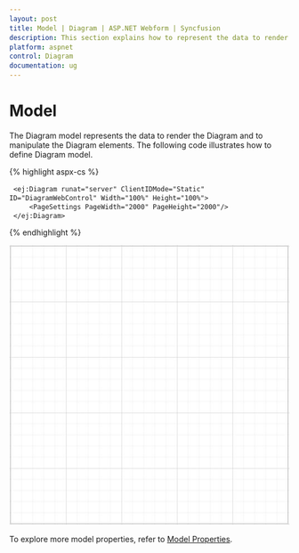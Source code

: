 ```yaml
---
layout: post
title: Model | Diagram | ASP.NET Webform | Syncfusion
description: This section explains how to represent the data to render the Diagram and manipulate the elements.
platform: aspnet
control: Diagram
documentation: ug
---
```


# Model

The Diagram model represents the data to render the Diagram and to manipulate the Diagram elements. The following code illustrates how to define Diagram model.

{% highlight aspx-cs %}

     <ej:Diagram runat="server" ClientIDMode="Static" ID="DiagramWebControl" Width="100%" Height="100%">
         <PageSettings PageWidth="2000" PageHeight="2000"/>
     </ej:Diagram>
        
{% endhighlight %}

![define Diagram model](/aspnet/Diagram/Model_images/Model_img1.png)

To explore more model properties, refer to [Model Properties](http://help.syncfusion.com/cr/aspnet/Syncfusion.JavaScript.DataVisualization.Models.DiagramProperties.html "Model Properties").

